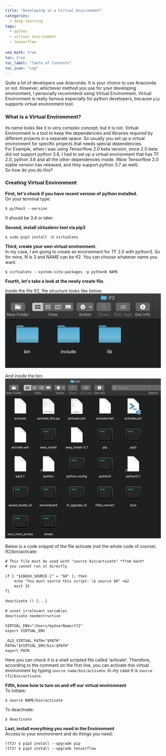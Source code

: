 ```yaml
---
title: "Developing in a Virtual Environment"
categories:
  - deep-learning
tags:
  - python
  - virtual environment
  - tensorflow
  
use_math: true
toc: true
toc_label: "Table of Contents"
toc_icon: "cog"
---
```

Quite a lot of developers use Anaconda. It is your choice to use Anaconda or not.
However, whichever method you use for your developing environment, I personally recommend using Virtual Environment.
Virtual Environment is really famous especially for python developers, because `pip` supports virtual environment tool.  

### What is a Virtual Environment?
Its name looks like it is very complex concept, but it is not. 
Virtual Environment is a tool to keep the dependencies and libraries required by different projects in a separate space. 
So usually you set up a virtual environment for specific projects that needs special dependencies.  
For Example, when i was using Tensorflow 2.0 beta version, since 2.0 beta did not support python 3.6, I had to set up a
virtual environment that has TF 2.0, python 3.6 and all the other dependencies inside. 
(Now Tensorflow 2.0 stable version has released, and they support python 3.7 as well).  
So how do you do this?

### Creating Virtual Environment
**First, let's check if you have recent version of python installed.**  
On your terminal type:
```
$ python3 --version
```
It should be 3.4 or later.  


**Second, install virtualenv tool via pip3** 
```
$ sudo pip3 install -U virtualenv
```

**Third, create your own virtual environment.**  
In my case, I am going to create an environment for TF 2.0 with python3. So for mine, N is 3 and NAME can be tf2.
You can choose whatever name you want.
```
$ virtualenv --system-site-packages -p pythonN NAME
```

**Fourth, let's take a look at the newly create file.**

Inside the file tf2, file structure looks like below:
![overview](/images/virtualenv/tf2.png)   

And inside the bin:  
![inside_bin](/images/virtualenv/inside_bin.png)

Below is a code snippet of the file activate (not the whole code of course).  
tf2/bin/activate:
```
# This file must be used with "source bin/activate" *from bash*
# you cannot run it directly

if [ "${BASH_SOURCE-}" = "$0" ]; then
    echo "You must source this script: \$ source $0" >&2
    exit 33
fi

deactivate () {...}

# unset irrelevant variables
deactivate nondestructive

VIRTUAL_ENV="/Users/myUserName/tf2"
export VIRTUAL_ENV

_OLD_VIRTUAL_PATH="$PATH"
PATH="$VIRTUAL_ENV/bin:$PATH"
export PATH
```
Here you can check it is a shell scripted file called 'activate'. Therefore, according to the comment on the first line, 
you can activate this virtual environment by typing `source name/bin/activate`. In my case it is `source tf2/bin/activate`.

**Fifth, know how to turn on and off our virtual environment**  
To initiate:
```
$ source NAME/bin/activate
```

To deactivate:
```
$ deactivate
```

**Last, install everything you need in the Environment**  
Access to your environment and do things you need:
```
(tf2) $ pip3 install --upgrade pip
(tf2) $ pip3 install --upgrade tensorflow
```









